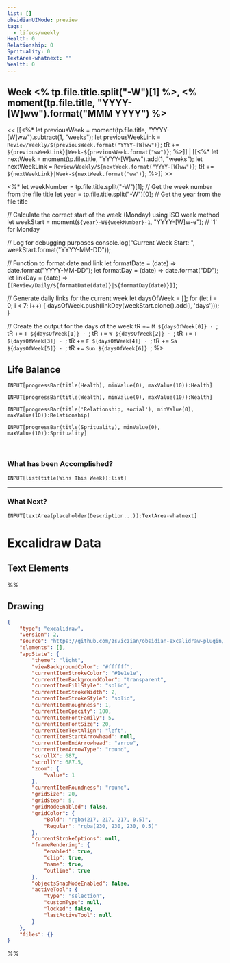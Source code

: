 ```yaml
---
list: []
obsidianUIMode: preview
tags:
  - lifeos/weekly
Health: 0
Relationship: 0
Sprituality: 0
TextArea-whatnext: ""
Wealth: 0
---
```


## Week <% tp.file.title.split("-W")[1] %>, <% moment(tp.file.title, "YYYY-[W]ww").format("MMM YYYY") %>

<< [[<%* 
let previousWeek = moment(tp.file.title, "YYYY-[W]ww").subtract(1, "weeks");
let previousWeekLink = `Review/Weekly/${previousWeek.format("YYYY-[W]ww")}`;
tR += `${previousWeekLink}|Week-${previousWeek.format("ww")}`;
%>]] | [[<%*
let nextWeek = moment(tp.file.title, "YYYY-[W]ww").add(1, "weeks");
let nextWeekLink = `Review/Weekly/${nextWeek.format("YYYY-[W]ww")}`;
tR += `${nextWeekLink}|Week-${nextWeek.format("ww")}`;
%>]] >>

<%*
let weekNumber = tp.file.title.split("-W")[1]; // Get the week number from the file title
let year = tp.file.title.split("-W")[0]; // Get the year from the file title

// Calculate the correct start of the week (Monday) using ISO week method
let weekStart = moment(`${year}-W${weekNumber}-1`, "YYYY-[W]w-e"); // '1' for Monday

// Log for debugging purposes
console.log("Current Week Start: ", weekStart.format("YYYY-MM-DD"));

// Function to format date and link
let formatDate = (date) => date.format("YYYY-MM-DD");
let formatDay = (date) => date.format("DD");
let linkDay = (date) => `[[Review/Daily/${formatDate(date)}|${formatDay(date)}]]`;

// Generate daily links for the current week
let daysOfWeek = [];
for (let i = 0; i < 7; i++) {
    daysOfWeek.push(linkDay(weekStart.clone().add(i, 'days')));
}

// Create the output for the days of the week
tR += `M ${daysOfWeek[0]} · `;
tR += `T ${daysOfWeek[1]} · `;
tR += `W ${daysOfWeek[2]} · `;
tR += `T ${daysOfWeek[3]} · `;
tR += `F ${daysOfWeek[4]} · `;
tR += `Sa ${daysOfWeek[5]} · `;
tR += `Sun ${daysOfWeek[6]} `;
%>

## Life Balance 

```meta-bind
INPUT[progressBar(title(Health), minValue(0), maxValue(10)):Health]
```
```meta-bind
INPUT[progressBar(title(Wealth), minValue(0), maxValue(10)):Wealth]
```
```meta-bind
INPUT[progressBar(title('Relationship, social'), minValue(0), maxValue(10)):Relationship]
```
```meta-bind
INPUT[progressBar(title(Sprituality), minValue(0), maxValue(10)):Sprituality]
```

<br>

### What has been Accomplished?

```meta-bind
INPUT[list(title(Wins This Week)):list]
```

---
### What Next?
```meta-bind
INPUT[textArea(placeholder(Description...)):TextArea-whatnext]
```


<!-- Drawing -->
# Excalidraw Data
## Text Elements
%%
## Drawing
```json
{
	"type": "excalidraw",
	"version": 2,
	"source": "https://github.com/zsviczian/obsidian-excalidraw-plugin/releases/tag/2.6.7",
	"elements": [],
	"appState": {
		"theme": "light",
		"viewBackgroundColor": "#ffffff",
		"currentItemStrokeColor": "#1e1e1e",
		"currentItemBackgroundColor": "transparent",
		"currentItemFillStyle": "solid",
		"currentItemStrokeWidth": 2,
		"currentItemStrokeStyle": "solid",
		"currentItemRoughness": 1,
		"currentItemOpacity": 100,
		"currentItemFontFamily": 5,
		"currentItemFontSize": 20,
		"currentItemTextAlign": "left",
		"currentItemStartArrowhead": null,
		"currentItemEndArrowhead": "arrow",
		"currentItemArrowType": "round",
		"scrollX": 687,
		"scrollY": 687.5,
		"zoom": {
			"value": 1
		},
		"currentItemRoundness": "round",
		"gridSize": 20,
		"gridStep": 5,
		"gridModeEnabled": false,
		"gridColor": {
			"Bold": "rgba(217, 217, 217, 0.5)",
			"Regular": "rgba(230, 230, 230, 0.5)"
		},
		"currentStrokeOptions": null,
		"frameRendering": {
			"enabled": true,
			"clip": true,
			"name": true,
			"outline": true
		},
		"objectsSnapModeEnabled": false,
		"activeTool": {
			"type": "selection",
			"customType": null,
			"locked": false,
			"lastActiveTool": null
		}
	},
	"files": {}
}
```
%%

